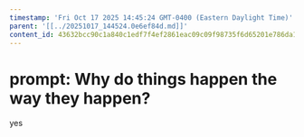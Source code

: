 ```yaml
---
timestamp: 'Fri Oct 17 2025 14:45:24 GMT-0400 (Eastern Daylight Time)'
parent: '[[../20251017_144524.0e6ef84d.md]]'
content_id: 43632bcc90c1a840c1edf7f4ef2861eac09c09f98735f6d65201e786da173100
---
```


# prompt: Why do things happen the way they happen?

yes
